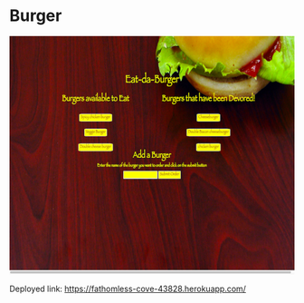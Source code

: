 # Burger
<img src="/public/assets/img/burger_app.png">

Deployed link:
https://fathomless-cove-43828.herokuapp.com/
